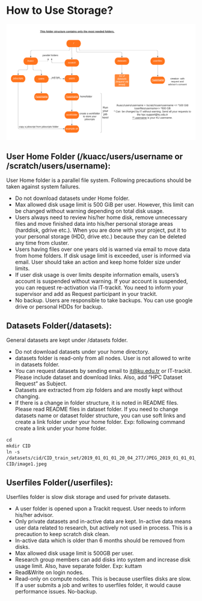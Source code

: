 # How to Use Storage?
![Folder Structure](Images/HPC-Cluster-Folder-Tree.png)
## User Home Folder (/kuacc/users/username or /scratch/users/username):
User Home folder is a parallel file system. Following precautions should be taken against system failures.
- Do not download datasets under Home folder. 
- Max allowed disk usage limit is 500 GiB per user. However, this limit can be changed without warning depending on total disk usage. 
- Users always need to review his/her home disk, remove unnecessary files and move finished data into his/her personal storage areas (harddisk, gdrive etc.).  When you are done with your project, put it to your personal storage (HDD, drive etc.) because they can be deleted any time from cluster. 
- Users having files over one years old is warned via email to move data from home folders. If disk usage limit is exceeded, user is informed via email. User should take an action and keep home folder size under limits. 
- If user disk usage is over limits despite information emails, users’s account is suspended without warning. If your account is suspended, you can request re-activation via IT-trackit. You need to inform your supervisor and add as Request participant in your trackit. 
- No backup. Users are responsible to take backups. You can use google drive or personal HDDs for backup.

## Datasets Folder(/datasets):
General datasets are kept under /datasets folder.
- Do not download datasets under your home directory. 
- datasets folder is read-only from all nodes. User is not allowed to write in datasets folder. 
- You can request datasets by sending email to it@ku.edu.tr or IT-trackit. Please include dataset and download links. Also, add “HPC Dataset Request” as Subject. 
- Datasets are extracted from zip folders and are mostly kept without changing. 
- If there is a change in folder structure, it is noted in README files. Please read README files in dataset folder. If you need to change datasets name or dataset folder structure, you can use soft links and create a link folder under your home folder. Exp: following command create a link under your home folder.

```
cd
mkdir CID
ln -s /datasets/cid/CID_train_set/2019_01_01_01_20_04_277/JPEG_2019_01_01_01_20_08_673.jpg CID/image1.jpeg
```

## Userfiles Folder(/userfiles):
Userfiles folder is slow disk storage and used for private datasets.
- A user folder is opened upon a Trackit request. User needs to inform his/her advisor. 
- Only private datasets and in-active data are kept. In-active data means user data related to research, but actively not used in process. This is a precaution to keep scratch disk clean. 
- In-active data which is older than 6 months should be removed from disks. 
- Max allowed disk usage limit is 500GB per user. 
- Research group members can add disks into system and increase disk usage limit. Also, have separate folder. Exp: kuttam 
- Read&Write on login nodes. 
- Read-only on compute nodes. This is because userfiles disks are slow. If a user submits a job and writes to userfiles folder, it would cause performance issues. No-backup.
